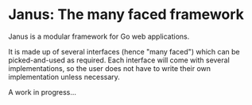 # Janus: The many faced framework

Janus is a modular framework for Go web applications.

It is made up of several interfaces (hence "many faced") which can be picked-and-used as required. Each interface will come with several implementations, so the user does not have to write their own implementation unless necessary.

A work in progress...